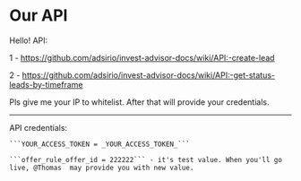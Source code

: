 # Our API

Hello! 
API:

1 - https://github.com/adsirio/invest-advisor-docs/wiki/API:-create-lead

2 - https://github.com/adsirio/invest-advisor-docs/wiki/API:-get-status-leads-by-timeframe

Pls give me your IP to whitelist. After that will provide your credentials.

---

API credentials:
```
```YOUR_ACCESS_TOKEN = _YOUR_ACCESS_TOKEN_```

```offer_rule_offer_id = 222222``` - it's test value. When you'll go live, @Thomas  may provide you with new value.
```

